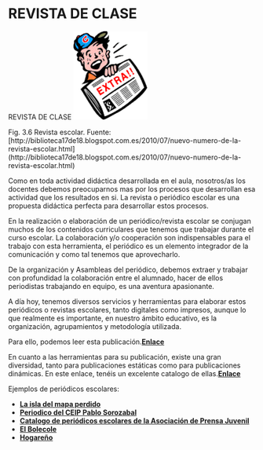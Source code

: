 
# REVISTA DE CLASE

REVISTA DE CLASE
![](img/extrat.gif)
<td style="text-align: center;">Fig. 3.6 Revista escolar. Fuente:[http://biblioteca17de18.blogspot.com.es/2010/07/nuevo-numero-de-la-revista-escolar.html](http://biblioteca17de18.blogspot.com.es/2010/07/nuevo-numero-de-la-revista-escolar.html)</td>



Como en toda actividad didáctica desarrollada en el aula, nosotros/as los docentes debemos preocuparnos mas por los procesos que desarrollan esa actividad que los resultados en si. La revista o periódico escolar es una propuesta didáctica perfecta para desarrollar estos procesos.

En la realización o elaboración de un periódico/revista escolar se conjugan muchos de los contenidos curriculares que tenemos que trabajar durante el curso escolar. La colaboración y/o cooperación son indispensables para el trabajo con esta herramienta, el periódico es un elemento integrador de la comunicación y como tal tenemos que aprovecharlo.

De la organización y Asambleas del periódico, debemos extraer y trabajar con profundidad la colaboración entre el alumnado, hacer de ellos periodistas trabajando en equipo, es una aventura apasionante.

A día hoy, tenemos diversos servicios y herramientas para elaborar estos periódicos o revistas escolares, tanto digitales como impresos, aunque lo que realmente es importante, en nuestro ámbito educativo, es la organización, agrupamientos y metodología utilizada.

Para ello, podemos leer esta publicación.[**Enlace**](http://www.uclm.es/profesorado/ricardo/prensa1.htm#6.3.)



En cuanto a las herramientas para su publicación, existe una gran diversidad, tanto para publicaciones estáticas como para publicaciones dinámicas. En este enlace, tenéis un excelente catalogo de ellas.[**Enlace**](http://periodicodigitaleducativo.weebly.com/publicacioacuten-estaacutetica.html)

Ejemplos de periódicos escolares:

- [**La isla del mapa perdido**](http://www.calameo.com/read/00003769539b755857303)
- [**Periodico del CEIP Pablo Sorozabal**](http://periodicoescolardelpablosorozabal.wordpress.com/)
- [**Catalogo de periódicos escolares de la Asociación de Prensa Juvenil**](http://www.prensajuvenil.org/index.php?q=category/registro/zaragoza)
- [**El Bolecole**](http://bolecole.blogspot.com.es/)
- [**Hogareño**](http://nuestroespacioenlared.blogspot.com.es/search/label/HOGARE%C3%91O)

